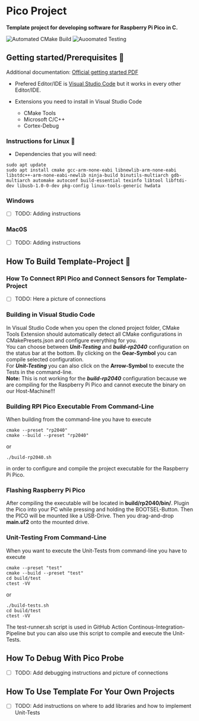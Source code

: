 # Pico Project
**Template project for developing software for Raspberry Pi Pico in C.**

![Automated CMake Build](https://github.com/KurtWagner23/pico-project/actions/workflows/build-ci.yml/badge.svg)
![Auoomated Testing](https://github.com/KurtWagner23/pico-project/actions/workflows/ci.yml/badge.svg) 

## Getting started/Prerequisites :rocket:

Additional documentation: [Official getting started PDF](https://datasheets.raspberrypi.com/pico/getting-started-with-pico.pdf)

- Prefered Editor/IDE is [Visual Studio Code](https://code.visualstudio.com/) but it works in every other Editor/IDE.

- Extensions you need to install in Visual Studio Code
  - CMake Tools
  - Microsoft C/C++
  - Cortex-Debug

### Instructions for Linux :penguin:

- Dependencies that you will need:
```shell
sudo apt update
sudo apt install cmake gcc-arm-none-eabi libnewlib-arm-none-eabi libstdc++-arm-none-eabi-newlib ninja-build binutils-multiarch gdb-multiarch automake autoconf build-essential texinfo libtool libftdi-dev libusb-1.0-0-dev pkg-config linux-tools-generic hwdata
```

### Windows
- [ ] TODO: Adding instructions

### Mac0S
- [ ] TODO: Adding instructions


## How To Build Template-Project :hammer:

### How To Connect RPI Pico and Connect Sensors for Template-Project
- [ ] TODO: Here a picture of connections

### Building in Visual Studio Code
In Visual Studio Code when you open the cloned project folder, CMake Tools Extension should automatically detect all CMake configurations in CMakePresets.json and configure everything for you.  
You can choose between ***Unit-Testing***  and ***build-rp2040*** configuration on the status bar at the bottom. By clicking on the **Gear-Symbol** you can compile selected configuration.  
For ***Unit-Testing*** you can also click on the **Arrow-Symbol** to execute the Tests in the command-line.  
**Note:** This is not working for the ***build-rp2040*** configuration because we are compiling for the Raspberry Pi Pico and cannot execute the binary on our Host-Machine!!!


### Building RPI Pico Executable From Command-Line
When building from the command-line you have to execute
```shell
cmake --preset "rp2040"
cmake --build --preset "rp2040"
```
or
```shell
./build-rp2040.sh
``` 
in order to configure and compile the project executable for the Raspberry Pi Pico. 
 
### Flashing Raspberry Pi Pico
After compiling the executable will be located in **build/rp2040/bin/**. 
Plugin the Pico into your PC while pressing and holding the BOOTSEL-Button. Then the PICO will be mounted like a USB-Drive. Then you drag-and-drop **main.uf2** onto the mounted drive. 

### Unit-Testing From Command-Line
When you want to execute the Unit-Tests from command-line you have to execute
```shell
cmake --preset "test"
cmake --build --preset "test"
cd build/test
ctest -VV
```
or 
```shell
./build-tests.sh
cd build/test
ctest -VV
```
The test-runner.sh script is used in GitHub Action Continous-Integration-Pipeline but you can also use this script to compile and execute the Unit-Tests.

## How To Debug With Pico Probe
- [ ] TODO: Add debugging instructions and picture of connections


## How To Use Template For Your Own Projects
- [ ] TODO: Add instructions on where to add libraries and how to implement Unit-Tests






